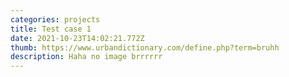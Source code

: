 ```yaml
---
categories: projects
title: Test case 1
date: 2021-10-23T14:02:21.772Z
thumb: https://www.urbandictionary.com/define.php?term=bruhh
description: Haha no image brrrrrr
---
```

